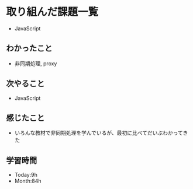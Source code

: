# 取り組んだ課題一覧
- JavaScript
## わかったこと
- 非同期処理, proxy
## 次やること
- JavaScript
## 感じたこと
- いろんな教材で非同期処理を学んでいるが、最初に比べてだいぶわかってきた
## 学習時間
- Today:9h
- Month:84h
